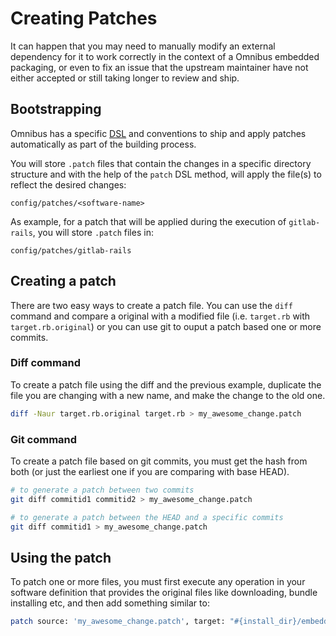 # Creating Patches

It can happen that you may need to manually modify an external dependency for it
to work correctly in the context of a Omnibus embedded packaging, or even to
fix an issue that the upstream maintainer have not either accepted or still
taking longer to review and ship.

## Bootstrapping

Omnibus has a specific [DSL](https://github.com/chef/omnibus#software) and
conventions to ship and apply patches automatically as part of the building
process.

You will store `.patch` files that contain the changes in a specific
directory structure and with the help of the `patch` DSL method, will apply
the file(s) to reflect the desired changes:

```
config/patches/<software-name>
```

As example, for a patch that will be applied during the execution of
`gitlab-rails`, you will store `.patch` files in:

```
config/patches/gitlab-rails
```

## Creating a patch

There are two easy ways to create a patch file. You can use the `diff` command
and compare a original with a modified file (i.e. `target.rb` with
`target.rb.original`) or you can use git to ouput a patch based one or more
commits.

### Diff command

To create a patch file using the diff and the previous example, duplicate the
file you are changing with a new name, and make the change to the old one.

```bash
diff -Naur target.rb.original target.rb > my_awesome_change.patch
```

### Git command

To create a patch file based on git commits, you must get the hash from both
(or just the earliest one if you are comparing with base HEAD).

```bash
# to generate a patch between two commits
git diff commitid1 commitid2 > my_awesome_change.patch

# to generate a patch between the HEAD and a specific commits
git diff commitid1 > my_awesome_change.patch
```

## Using the patch

To patch one or more files, you must first execute any operation in your
software definition that provides the original files like downloading,
bundle installing etc, and then add something similar to:

```bash
patch source: 'my_awesome_change.patch', target: "#{install_dir}/embedded/target_file.txt"
```
